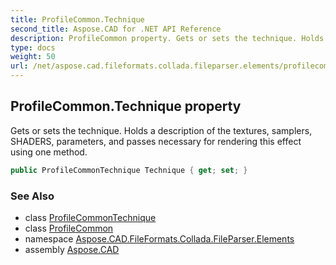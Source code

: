 ```yaml
---
title: ProfileCommon.Technique
second_title: Aspose.CAD for .NET API Reference
description: ProfileCommon property. Gets or sets the technique. Holds a description of the textures samplers SHADERS parameters and passes necessary for rendering this effect using one method
type: docs
weight: 50
url: /net/aspose.cad.fileformats.collada.fileparser.elements/profilecommon/technique/
---
```

## ProfileCommon.Technique property

Gets or sets the technique. Holds a description of the textures, samplers, SHADERS, parameters, and passes necessary for rendering this effect using one method.

```csharp
public ProfileCommonTechnique Technique { get; set; }
```

### See Also

* class [ProfileCommonTechnique](../../profilecommontechnique/)
* class [ProfileCommon](../)
* namespace [Aspose.CAD.FileFormats.Collada.FileParser.Elements](../../profilecommon/)
* assembly [Aspose.CAD](../../../)


